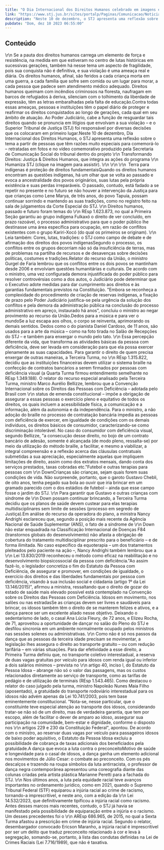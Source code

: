```yaml
---
title: "O Dia Internacional dos Direitos Humanos celebrado em imagens e decisões do STJ"
link: "https://www.stj.jus.br/sites/portalp/Paginas/Comunicacao/Noticias/2023/10122023-O-Dia-Internacional-dos-Direitos-Humanos-celebrado-em-imagens-e-decisoes-do-STJ.aspx"
description: "Neste 10 de dezembro, o STJ apresenta uma reflexão sobre os direitos humanos a partir de decisões históricas e da imagem de pessoas que têm razões muito especiais para comemorar a data."
pubdate: "Dom, dez 10 2023 06:55:00"
---
```


## Conteúdo

 \r\n   Se a pauta dos direitos humanos carrega um elemento de força e resistência, na medida em que estiveram no centro de lutas históricas em sucessivas gerações, também há nesse tema um aspecto de fragilidade, pois sua conquista não é definitiva, e sua violação é uma ameaça real e diária. Os direitos humanos, afinal, são feridos a cada criança morta em uma guerra, a cada família que sofre sem comida ou um lugar para morar, a cada pessoa que padece sem atendimento médico adequado. Direitos humanos queimam com incêndios criminosos na floresta, naufragam em barcos de refugiados à deriva, silenciam com o tolhimento da liberdade de expressão, têm as letras embaralhadas pela falta de educação.Contra todas essas ameaças, pessoas e instituições têm o papel diário de proteger e reafirmar os direitos conquistados ao longo de gerações, cada qual em seu âmbito de atuação. Ao Poder Judiciário, cabe a função de resguardar tais direitos quando se pronuncia em litígios que envolvam a sua violação – e o Superior Tribunal de Justiça (STJ) foi responsável por diversas decisões que os colocaram em primeiro lugar.Neste 10 de dezembro, Dia Internacional dos Direitos Humanos, o STJ apresenta uma reflexão sobre o tema a partir de pessoas que têm razões muito especiais para comemorá-lo – retratadas em fotos e no vídeo comemorativo produzido pela Secretaria de Comunicação Social do tribunal dentro do projeto \r\n   Transformando Direitos: Justiça & Direitos Humanos, que integra as ações do programa \r\n   Humaniza STJ (clique na imagem para assistir). \r\n    \r\n    \r\n     Terra para indígenas é proteção de direitos fundamentaisQuando os direitos humanos encontram as questões indígenas, há um olhar que se volta ao passado e evoca a ancestralidade dos povos originários, suas lutas pela própria existência e suas perdas irreparáveis. O passado, contudo, está fadado a se repetir no presente e no futuro se não houver a intervenção da Justiça para que crianças como Lene Marya, de três anos, do povo Tapuia, possam continuar sorrindo e mantendo as suas tradições, como no registro feito na sala de julgamentos da Corte Especial do STJ. \r\n   Direitos humanos, passado e futuro foram temas do \r\n   REsp 1.623.873, no qual a Primeira Seção garantiu ao grupo indígena Fulkaxó o direito de ver concluído, em prazo razoável, o processo administrativo para que o poder público lhe destinasse uma área específica para ocupação, em razão de conflitos existentes com o grupo Kariri-Xocó (do qual os primeiros se originam). \r\n   Leia também: Cores, lutas, tradições: o STJ como campo de debate e de afirmação dos direitos dos povos indígenasSegundo o processo, os conflitos entre os grupos decorriam não só da insuficiência de terras, mas de problemas na partilha de recursos e de desavenças sobre decisões políticas, costumes e tradições.Relator do recurso da União, o ministro Gurgel de Faria lembrou que os conflitos entre os dois povos se mantinham desde 2006 e envolviam questões humanitárias e culturais. De acordo com o ministro, uma vez configurada demora injustificada do poder público para resolver controvérsias como a dos autos, o Judiciário pode determinar que o Executivo adote medidas para dar cumprimento aos direitos e às garantias fundamentais previstos na Constituição. "Embora se reconheça a complexidade do procedimento de criação de reservas indígenas, a fixação de prazo pelo Poder Judiciário justifica-se pela urgência da solução dos conflitos e pela demora da administração pública na conclusão do processo administrativo em apreço, instaurado há anos", concluiu o ministro ao negar provimento ao recurso da União.Dedos para a música e para ver o mundoSe a luz escapa aos olhos, o corpo se reinventa, aprimorando os demais sentidos. Dedos como o do pianista Daniel Cardoso, de 11 anos, são usados para a arte da música – como na foto tirada no Salão de Recepções do STJ – e também para enxergar o mundo pelo tato. \r\n   Essa percepção diferente da vida, que transforma as atividades básicas da pessoa com deficiência, deve ser levada em consideração para que ela possa exercer plenamente as suas capacidades. Para garantir o direito de quem precisa enxergar de outras maneiras, a Terceira Turma, no \r\n   REsp 1.315.822, decidiu que as instituições financeiras devem utilizar o sistema braille na confecção de contratos bancários a serem firmados por pessoas com deficiência visual (a Quarta Turma firmou entendimento semelhante no REsp 1.349.188). O relator do recurso especial analisado pela Terceira Turma, ministro Marco Aurélio Bellizze, lembrou que a Convenção Internacional sobre os Direitos das Pessoas com Deficiência – adotada pelo Brasil com \r\n   status de emenda constitucional – impõe a obrigação de assegurar a essas pessoas o exercício pleno e equitativo de todos os direitos, os quais incluem a acessibilidade física, a comunicação e a informação, além da autonomia e da independência. Para o ministro, a não adoção do braille no processo de contratação bancária impedia as pessoas com deficiência de exercer, em igualdade de condições com os demais indivíduos, os direitos básicos de consumidor, caracterizando-se como discriminação intolerável. No caso do consumidor com deficiência visual, segundo Bellizze, "a consecução desse direito, no bojo de um contrato bancário de adesão, somente é alcançada (de modo pleno, ressalta-se) por meio da utilização do método braille, a facilitar, e mesmo a viabilizar, a integral compreensão e a reflexão acerca das cláusulas contratuais submetidas a sua apreciação, especialmente aquelas que impliquem limitações de direito, assim como dos extratos mensais, dando conta dos serviços prestados, taxas cobradas etc."Futebol e outras terapias para pessoas com \r\n   DownCrianças são crianças, sejam quais forem suas condições de vida. Não surpreende, portanto, que o garoto Gustavo Chebli, de oito anos, tenha pegado sua bola ao ouvir que iria brincar em um gramado parecido com o dos estádios de futebol – ainda que esse campo fosse o jardim do STJ. \r\n   Para garantir que Gustavo e outras crianças com síndrome de \r\n   Down possam continuar brincando, a Terceira Turma decidiu que os planos de saúde devem custear para elas terapias multidisciplinares sem limite de sessões (processo em segredo de Justiça).Em análise do recurso da operadora do plano, a ministra Nancy Andrighi esclareceu que, segundo a posição mais recente da Agência Nacional de Saúde Suplementar (ANS), o fato de a síndrome de \r\n   Down não estar enquadrada na Classificação Internacional de Doenças F84 (transtornos globais do desenvolvimento) não afasta a obrigação de cobertura do tratamento multidisciplinar prescrito para o beneficiário – e de forma ilimitada. No caso específico da equoterapia – um dos tratamentos pleiteados pelo paciente na ação –, Nancy Andrighi também lembrou que a \r\n   Lei 13.830/2019 reconheceu o método como eficaz na reabilitação e no desenvolvimento biopsicossocial da pessoa com deficiência."Ao assim fazê-lo, o legislador concretiza o fim do Estatuto da Pessoa com Deficiência, de assegurar e promover, em condições de igualdade, o exercício dos direitos e das liberdades fundamentais por pessoa com deficiência, visando à sua inclusão social e cidadania (artigo 1º da Lei 13.146/2015)", afirmou a ministra, ressaltando que o direito de gozar do estado de saúde mais elevado possível está contemplado na Convenção sobre os Direitos das Pessoas com Deficiência. Idosos em movimento, nos salões ou nas estradasSe as crianças devem ser livres e saudáveis para brincar, os idosos também têm o direito de se manterem felizes e ativos, e a dança parece ser um excelente aliado nesse objetivo. Deixando o sedentarismo de lado, o casal Ana Lúcia Fleury, de 72 anos, e Elizeu Rocha, de 71, aproveitou a oportunidade de dançar no salão do Pleno do STJ e desfilou sincronia em um ambiente normalmente ocupado pelos ministros nas sessões solenes ou administrativas. \r\n   Como não é só nos passos da dança que as pessoas da terceira idade precisam se movimentar, a legislação lhes assegura o direito ao transporte gratuito – ou com redução tarifária – em várias situações. Para dar efetividade a esse direito, a Primeira Turma definiu que, no transporte coletivo interestadual, a reserva de duas vagas gratuitas por veículo para idosos com renda igual ou inferior a dois salários mínimos – prevista no \r\n   artigo 40, inciso I, do Estatuto da Pessoa Idosa – abrange não só o valor das passagens, mas os custos relacionados diretamente ao serviço de transporte, como as tarifas de pedágio e de utilização de terminais (REsp 1.543.465). Como destacou o relator do caso julgado pela turma, ministro Napoleão Nunes Maia Filho (aposentado), a gratuidade do transporte rodoviário interestadual para os idosos não advém apenas da Lei 10.741/2003, pois tem base eminentemente constitucional. "Nota-se, nesse particular, que o constituinte teve especial atenção ao transporte dos idosos, considerando tratar-se não só de um direito, mas de verdadeira garantia, que tem por escopo, além de facilitar o dever de amparo ao idoso, assegurar sua participação na comunidade, bem-estar e dignidade, conforme o disposto nos \r\n   artigos 229 e 230 da Constituição Federal", apontou. De acordo com o ministro, ao reservar duas vagas por veículo para passageiros idosos de baixo poder aquisitivo, o Estatuto da Pessoa Idosa excluiu a possibilidade de cobrança de taxas adicionais dos beneficiados pela gratuidade.A dança que evoca a luta contra o preconceitoMotivo de saúde e longevidade para o casal de idosos, a dança ganha um elemento adicional nos movimentos de Júlio Cesar: o combate ao preconceito. Com os pés descalços e trazendo na roupa símbolos da luta antirracista, o professor de dança negra contemporânea apresentou uma coreografia diante das colunas criadas pela artista plástica Marianne Peretti para a fachada do STJ. \r\n   Nos últimos anos, a luta pela equidade racial teve avanços importantes no ordenamento jurídico, como em 2021, quando o Supremo Tribunal Federal (STF) equiparou a injúria racial ao crime de racismo, tornando-a imprescritível, e neste ano, com a edição da \r\n   Lei 14.532/2023, que definitivamente tipificou a injúria racial como racismo. Antes desses marcos mais recentes, contudo, o STJ já havia se manifestado pela possibilidade de equiparação entre a injúria e o racismo. Um desses precedentes foi o \r\n   AREsp 686.965, de 2015, no qual a Sexta Turma afastou a prescrição em crime de injúria racial. Segundo o relator, desembargador convocado Ericson Maranho, a injúria racial é imprescritível por ser um delito que traduz preconceito relacionado à cor e leva à segregação, somando-se, portanto, à lista das condutas definidas na Lei de Crimes Raciais (Lei 7.716/1989), que não é taxativa.
